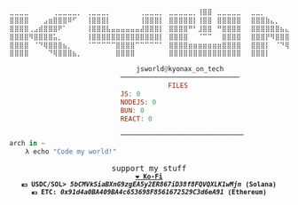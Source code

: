 <!-- Axenide GitHub Profile -->
<div align="justify">

<!-- Profile -->

```hs
⣀⣀⣀⣀⠀⠀⠀⠀⠀⢀⣀⣀⣀⣀⡀⠀⢀⣀⣀⣀⡀⠀⠀⠀⠀⠀⠀⢀⣀⣀⣀⡀⠀⣀⣀⣀⣀⣀⡀⢸⣿⣿⠀⣀⣀⣀⣀⣀⠀⠀⣀⣀⡀⠀⠀⠀⠀⠀⠀⠀⢀⣀⣀⣀⡀⠀⢀⣀⣀⣀⣀⣀⣀⣀⣀⣀⣀⣀⣀⣀⣀⣀⠀⠀⣀⣀⣀⣀⣀⠀⠀⠀⠀⠀⢀⣀⣀⣀⣀⡀
⣿⣿⣿⣿⠀⠀⠀⣠⣶⣿⣿⣿⠿⠋⠀⠀⢸⣿⣿⣿⡇⠀⠀⠀⠀⠀⠀⢸⣿⣿⣿⡇⠀⣿⣿⣿⣿⣿⡇⢸⣿⣿⠀⣿⣿⣿⣿⣿⠀⠀⣿⣿⣿⣷⣄⡀⠀⠀⠀⠀⢸⣿⣿⣿⡇⠀⢸⣿⣿⣿⣿⣿⣿⣿⣿⣿⣿⣿⣿⣿⣿⣿⠀⠀⠈⠻⣿⣿⣿⣷⣤⡀⢀⣴⣿⣿⣿⡿⠋⠀
⣿⣿⣿⣿⢀⣠⣾⣿⣿⣿⠟⠁⠀⠀⠀⠀⢸⣿⣿⣿⣧⣤⣤⣤⣤⣤⣤⣼⣿⣿⣿⡇⠀⣿⣿⣿⣿⠛⠃⣸⣿⣿⠀⠛⣿⣿⣿⣿⠀⠀⣿⣿⣿⣿⣿⣿⣦⣄⠀⠀⢸⣿⣿⣿⡇⠀⢸⣿⣿⣿⣉⣉⣉⣉⣉⣉⣉⣉⣿⣿⣿⣿⠀⠀⠀⠀⠈⠻⣿⣿⣿⣿⣿⣿⣿⡿⠋⠀⠀⠀
⣿⣿⣿⣿⠻⣿⣿⣿⣿⣥⡀⠀⠀⠀⠀⠀⢸⣿⣿⣿⣿⣿⣿⣿⣿⣿⣿⣿⣿⣿⣿⡇⠀⣿⣿⣿⣿⠀⠀⠈⠉⠉⠀⠀⣿⣿⣿⣿⠀⠀⣿⣿⣿⡟⠻⣿⣿⣿⣷⣦⣸⣿⣿⣿⡇⠀⢸⣿⣿⣿⣿⣿⣿⣿⣿⣿⣿⣿⣿⣿⣿⣿⠀⠀⠀⠀⠀⠀⣠⣿⣿⣿⣿⣿⣯⡀⠀⠀⠀⠀
⣿⣿⣿⣿⠀⠈⠙⢿⣿⣿⣿⣦⡀⠀⠀⠀⠈⠉⠉⠉⠉⠉⣿⣿⣿⣿⠉⠉⠉⠉⠉⠁⠀⣿⣿⣿⣿⣶⣶⣶⣶⣶⣶⣶⣿⣿⣿⣿⠀⠀⣿⣿⣿⡇⠀⠈⠙⢿⣿⣿⣿⣿⣿⣿⡇⠀⢸⣿⣿⣿⠉⠉⠉⠉⠉⠉⠉⠉⣿⣿⣿⣿⠀⠀⠀⠀⣠⣾⣿⣿⣿⠿⢿⣿⣿⣿⣦⡀⠀⠀
⣿⣿⣿⣿⠀⠀⠀⠀⠙⢿⣿⣿⣿⣦⡀⠀⠀⠀⠀⠀⠀⠀⣿⣿⣿⣿⠀⠀⠀⠀⠀⠀⠀⣿⣿⣿⣿⣿⣿⣿⣿⣿⣿⣿⣿⣿⣿⣿⠀⠀⣿⣿⣿⡇⠀⠀⠀⠀⠈⠻⢿⣿⣿⣿⡇⠀⢸⣿⣿⣿⠀⠀⠀⠀⠀⠀⠀⠀⣿⣿⣿⣿⠀⠀⣠⣾⣿⣿⣿⠟⠁⠀⠀⠙⢿⣿⣿⣿⣦⡀

                                jsworld@kyonax_on_tech
                            ──────────────────────────────
                                        FILES
                            JS: 0
                            NODEJS: 0
                            BUN: 0
                            REACT: 0
                            
                            ───────────────────────────────
arch in ~ 
    λ echo "Code my world!"
```

<p align="center">
<samp>
  <a>support my stuff</a>
  <br>
  <sup>
    <b>
    <a href="https://ko-fi.com/kyonax_on_tech">❤️ Ko-Fi</a>
    </b>
    <br>
    <b>💵 USDC/SOL> <i>5bCMVkSiaBXnG9zgEA5y2ER867iD38f8FQVQXLK1wMjn</i> (Solana)
    <br>
    <b>💶 ETC:</b> <i>0x91d4a0BA409BA4c653698F8561672529C3d6eA91</i> (Ethereum)
    <br>
  </sup>
</samp>
</p>
